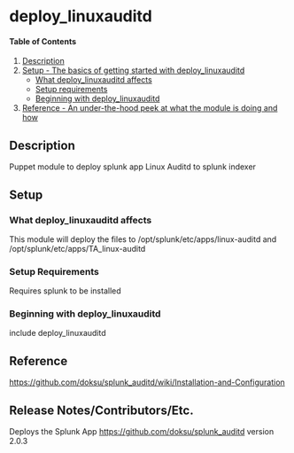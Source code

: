 # deploy_linuxauditd

#### Table of Contents

1. [Description](#description)
1. [Setup - The basics of getting started with deploy_linuxauditd](#setup)
    * [What deploy_linuxauditd affects](#what-deploy_linuxauditd-affects)
    * [Setup requirements](#setup-requirements)
    * [Beginning with deploy_linuxauditd](#beginning-with-deploy_linuxauditd)
1. [Reference - An under-the-hood peek at what the module is doing and how](#reference)

## Description

Puppet module to deploy splunk app Linux Auditd to splunk indexer

## Setup

### What deploy_linuxauditd affects 

This module will deploy the files to /opt/splunk/etc/apps/linux-auditd and
/opt/splunk/etc/apps/TA_linux-auditd

### Setup Requirements 

Requires splunk to be installed

### Beginning with deploy_linuxauditd

include deploy_linuxauditd


## Reference

https://github.com/doksu/splunk_auditd/wiki/Installation-and-Configuration

## Release Notes/Contributors/Etc.

Deploys the Splunk App https://github.com/doksu/splunk_auditd version 2.0.3